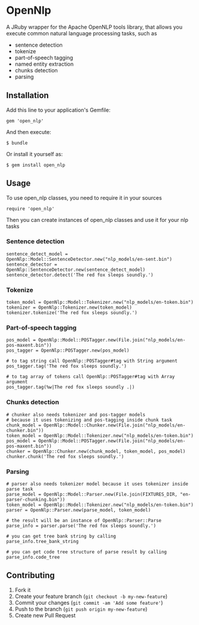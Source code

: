 # OpenNlp

A JRuby wrapper for the Apache OpenNLP tools library, that allows you execute common natural language processing tasks, such as
 * sentence detection
 * tokenize
 * part-of-speech tagging
 * named entity extraction
 * chunks detection
 * parsing

## Installation

Add this line to your application's Gemfile:

    gem 'open_nlp'

And then execute:

    $ bundle

Or install it yourself as:

    $ gem install open_nlp

## Usage

To use open_nlp classes, you need to require it in your sources

    require 'open_nlp'

Then you can create instances of open_nlp classes and use it for your nlp tasks

### Sentence detection

    sentence_detect_model = OpenNlp::Model::SentenceDetector.new("nlp_models/en-sent.bin")
    sentence_detector = OpenNlp::SentenceDetector.new(sentence_detect_model)
    sentence_detector.detect('The red fox sleeps soundly.')

### Tokenize

    token_model = OpenNlp::Model::Tokenizer.new("nlp_models/en-token.bin")
    tokenizer = OpenNlp::Tokenizer.new(token_model)
    tokenizer.tokenize('The red fox sleeps soundly.')

### Part-of-speech tagging

    pos_model = OpenNlp::Model::POSTagger.new(File.join("nlp_models/en-pos-maxent.bin"))
    pos_tagger = OpenNlp::POSTagger.new(pos_model)

    # to tag string call OpenNlp::POSTagger#tag with String argument
    pos_tagger.tag('The red fox sleeps soundly.')

    # to tag array of tokens call OpenNlp::POSTagger#tag with Array argument
    pos_tagger.tag(%w|The red fox sleeps soundly .|)

### Chunks detection

    # chunker also needs tokenizer and pos-tagger models
    # because it uses tokenizing and pos-tagging inside chunk task
    chunk_model = OpenNlp::Model::Chunker.new(File.join("nlp_models/en-chunker.bin"))
    token_model = OpenNlp::Model::Tokenizer.new("nlp_models/en-token.bin")
    pos_model = OpenNlp::Model::POSTagger.new(File.join("nlp_models/en-pos-maxent.bin"))
    chunker = OpenNlp::Chunker.new(chunk_model, token_model, pos_model)
    chunker.chunk('The red fox sleeps soundly.')

### Parsing

    # parser also needs tokenizer model because it uses tokenizer inside parse task
    parse_model = OpenNlp::Model::Parser.new(File.join(FIXTURES_DIR, "en-parser-chunking.bin"))
    token_model = OpenNlp::Model::Tokenizer.new("nlp_models/en-token.bin")
    parser = OpenNlp::Parser.new(parse_model, token_model)

    # the result will be an instance of OpenNlp::Parser::Parse
    parse_info = parser.parse('The red fox sleeps soundly.')

    # you can get tree bank string by calling
    parse_info.tree_bank_string

    # you can get code tree structure of parse result by calling
    parse_info.code_tree

## Contributing

1. Fork it
2. Create your feature branch (`git checkout -b my-new-feature`)
3. Commit your changes (`git commit -am 'Add some feature'`)
4. Push to the branch (`git push origin my-new-feature`)
5. Create new Pull Request
